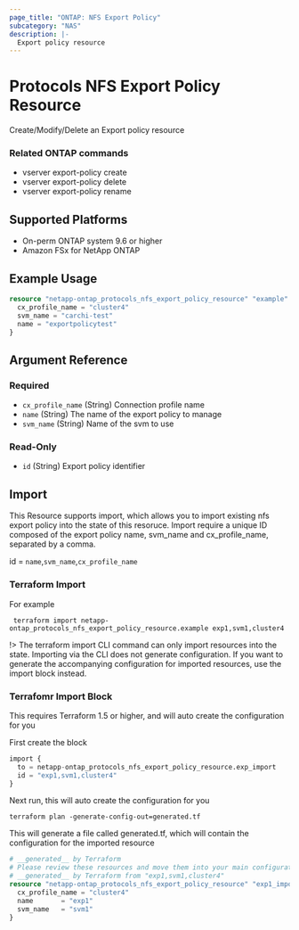 ```yaml
---
page_title: "ONTAP: NFS Export Policy"
subcategory: "NAS"
description: |-
  Export policy resource
---
```

# Protocols NFS Export Policy Resource

Create/Modify/Delete an Export policy resource

### Related ONTAP commands
* vserver export-policy create
* vserver export-policy delete
* vserver export-policy rename

## Supported Platforms
* On-perm ONTAP system 9.6 or higher
* Amazon FSx for NetApp ONTAP

## Example Usage

```terraform
resource "netapp-ontap_protocols_nfs_export_policy_resource" "example" {
  cx_profile_name = "cluster4"
  svm_name = "carchi-test"
  name = "exportpolicytest"
}
``````

<!-- schema generated by tfplugindocs -->
## Argument Reference

### Required

- `cx_profile_name` (String) Connection profile name
- `name` (String) The name of the export policy to manage
- `svm_name` (String) Name of the svm to use

### Read-Only

- `id` (String) Export policy identifier


## Import 
This Resource supports import, which allows you to import existing nfs export policy into the state of this resoruce.
Import require a unique ID composed of the export policy name, svm_name and cx_profile_name, separated by a comma.

 id = `name`,`svm_name`,`cx_profile_name`

 ### Terraform Import

 For example
 ```shell
  terraform import netapp-ontap_protocols_nfs_export_policy_resource.example exp1,svm1,cluster4
 ```

!> The terraform import CLI command can only import resources into the state. Importing via the CLI does not generate configuration. If you want to generate the accompanying configuration for imported resources, use the import block instead.

### Terrafomr Import Block
This requires Terraform 1.5 or higher, and will auto create the configuration for you

First create the block
```terraform
import {
  to = netapp-ontap_protocols_nfs_export_policy_resource.exp_import
  id = "exp1,svm1,cluster4"
}
```
Next run, this will auto create the configuration for you
```shell
terraform plan -generate-config-out=generated.tf
```
This will generate a file called generated.tf, which will contain the configuration for the imported resource
```terraform
# __generated__ by Terraform
# Please review these resources and move them into your main configuration files.
# __generated__ by Terraform from "exp1,svm1,cluster4"
resource "netapp-ontap_protocols_nfs_export_policy_resource" "exp1_import" {
  cx_profile_name = "cluster4"
  name       = "exp1"
  svm_name   = "svm1"
}
```